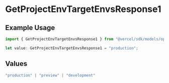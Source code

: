 # GetProjectEnvTargetEnvsResponse1

## Example Usage

```typescript
import { GetProjectEnvTargetEnvsResponse1 } from "@vercel/sdk/models/operations";

let value: GetProjectEnvTargetEnvsResponse1 = "production";
```

## Values

```typescript
"production" | "preview" | "development"
```